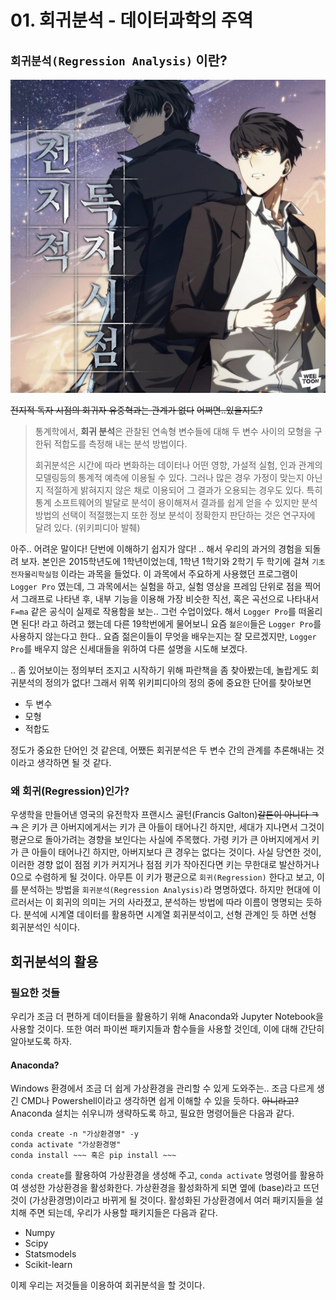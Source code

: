 # 01. 회귀분석 - 데이터과학의 주역

## `회귀분석(Regression Analysis)` 이란?

![유중혁](images/1.jpg)

~~전지적 독자 시점의 회귀자 유중혁과는 관계가 없다~~ ~~어쩌면..있을지도?~~

> 통계학에서, **회귀 분석**은 관찰된 연속형 변수들에 대해 두 변수 사이의 모형을 구한뒤 적합도를 측정해 내는 분석 방법이다.
>
> 회귀분석은 시간에 따라 변화하는 데이터나 어떤 영향, 가설적 실험, 인과 관계의 모델링등의 통계적 예측에 이용될 수 있다. 그러나 많은 경우 가정이 맞는지 아닌지 적절하게 밝혀지지 않은 채로 이용되어 그 결과가 오용되는 경우도 있다. 특히 통계 소프트웨어의 발달로 분석이 용이해져서 결과를 쉽게 얻을 수 있지만 분석 방법의 선택이 적절했는지 또한 정보 분석이 정확한지 판단하는 것은 연구자에 달려 있다. (위키피디아 발췌)

아주.. 어려운 말이다! 단번에 이해하기 쉽지가 않다! .. 해서 우리의 과거의 경험을 되돌려 보자. 본인은 2015학년도에 1학년이었는데, 1학년 1학기와 2학기 두 학기에 걸쳐 `기초전자물리학실험` 이라는 과목을 들었다. 이 과목에서 주요하게 사용했던 프로그램이 `Logger Pro` 였는데, 그 과목에서는 실험을 하고, 실험 영상을 프레임 단위로 점을 찍어서 그래프로 나타낸 후, 내부 기능을 이용해 가장 비슷한 직선, 혹은 곡선으로 나타내서 `F=ma` 같은 공식이 실제로 작용함을 보는.. 그런 수업이었다. 해서 `Logger Pro`를 떠올리면 된다! 라고 하려고 했는데 다른 19학번에게 물어보니 요즘 `젊은이`들은 `Logger Pro`를 사용하지 않는다고 한다.. 요즘 젊은이들이 무엇을 배우는지는 잘 모르겠지만, `Logger Pro`를 배우지 않은 신세대들을 위하여 다른 설명을 시도해 보겠다.

.. 좀 있어보이는 정의부터 조지고 시작하기 위해 파란책을 좀 찾아봤는데, 놀랍게도 회귀분석의 정의가 없다! 그래서 위쪽 위키피디아의 정의 중에 중요한 단어를 찾아보면

+ 두 변수
+ 모형
+ 적합도

정도가 중요한 단어인 것 같은데, 어쨌든 회귀분석은 두 변수 간의 관계를 추론해내는 것이라고 생각하면 될 것 같다.

### 왜 회귀(Regression)인가?

우생학을 만들어낸 영국의 유전학자 프랜시스 골턴(Francis Galton)~~갈톤이 아니다 ㅋㅋ~~ 은 키가 큰 아버지에게서는 키가 큰 아들이 태어나긴 하지만, 세대가 지나면서 그것이 평균으로 돌아가려는 경향을 보인다는 사실에 주목했다. 가령 키가 큰 아버지에게서 키가 큰 아들이 태어나긴 하지만, 아버지보다 큰 경우는 없다는 것이다. 사실 당연한 것이, 이러한 경향 없이 점점 키가 커지거나 점점 키가 작아진다면 키는 무한대로 발산하거나 0으로 수렴하게 될 것이다. 아무튼 이 키가 평균으로 `회귀(Regression)` 한다고 보고, 이를 분석하는 방법을 `회귀분석(Regression Analysis)`라 명명하였다. 하지만 현대에 이르러서는 이 회귀의 의미는 거의 사라졌고, 분석하는 방법에 따라 이름이 명명되는 듯하다. 분석에 시계열 데이터를 활용하면 시계열 회귀분석이고, 선형 관계인 듯 하면 선형 회귀분석인 식이다.

## 회귀분석의 활용

### 필요한 것들

우리가 조금 더 편하게 데이터들을 활용하기 위해 Anaconda와 Jupyter Notebook을 사용할 것이다. 또한 여러 파이썬 패키지들과 함수들을 사용할 것인데, 이에 대해 간단히 알아보도록 하자.

#### Anaconda?

Windows 환경에서 조금 더 쉽게 가상환경을 관리할 수 있게 도와주는.. 조금 다르게 생긴 CMD나 Powershell이라고 생각하면 쉽게 이해할 수 있을 듯하다. ~~아니라고?~~ Anaconda 설치는 쉬우니까 생략하도록 하고, 필요한 명령어들은 다음과 같다.

```
conda create -n "가상환경명" -y
conda activate "가상환경명"
conda install ~~~ 혹은 pip install ~~~
```

`conda create`를 활용하여 가상환경을 생성해 주고, `conda activate` 명령어를 활용하여 생성한 가상환경을 활성화한다. 가상환경을 활성화하게 되면 옆에 (base)라고 뜨던 것이 (가상환경명)이라고 바뀌게 될 것이다. 활성화된 가상환경에서 여러 패키지들을 설치해 주면 되는데, 우리가 사용할 패키지들은 다음과 같다.

+ Numpy
+ Scipy
+ Statsmodels
+ Scikit-learn

이제 우리는 저것들을 이용하여 회귀분석을 할 것이다.